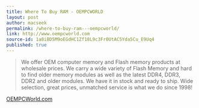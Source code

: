 ```yaml
---
title: Where To Buy RAM - OEMPCWORLD
layout: post
author: macseek
permalink: /where-to-buy-ram---oempcworld/
link: http://www.oempcworld.com
source-id: 1a8iBD5M9oEGdHC1Zf18L9c3Fr0UtAC5Yda5Cu_E9Uq4
published: true
---
```

> We offer OEM computer memory and Flash memory products at wholesale prices. We carry a wide variety of Flash Memory and hard to find older memory modules as well as the latest DDR4, DDR3, DDR2 and older modules. We have it in stock and ready to ship. Wide selection, great prices, unmatched service is what we do since 1998!

[OEMPCWorld.com](http://www.oempcworld.com/)

